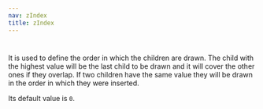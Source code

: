 ```yaml
---
nav: zIndex
title: zIndex
---
```


#

It is used to define the order in which the children are drawn. The child with the highest value will be the last child to be drawn and it will cover the other ones if they overlap. If two children have the same value they will be drawn in the order in which they were inserted.

Its default value is `0`.
